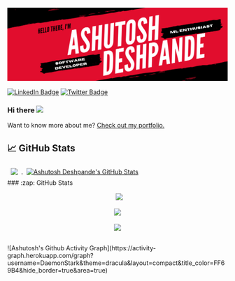 ![Ashutosh Deshpande's GitHub Banner](./assets/banner.png)

[![LinkedIn Badge](https://img.shields.io/badge/LinkedIn-Profile-informational?style=flat&logo=linkedin&logoColor=white&color=0D76A8)](https://www.linkedin.com/in/ashutoshdeshpande98/)
[![Twitter Badge](https://img.shields.io/badge/Twitter-Profile-informational?style=flat&logo=twitter&logoColor=white&color=1CA2F1)](https://twitter.com/ashu98_)

### Hi there <a href="https://daemonstark.github.io/"><img src="https://media.giphy.com/media/hvRJCLFzcasrR4ia7z/giphy.gif" width="25px"></a>


Want to know more about me? [Check out my portfolio.](https://daemonstark.github.io/)






## 📈 GitHub Stats

<a href="https://github.com/DaemonStark">
  <img align="center" style="margin:0.5rem" src="https://github-readme-stats.vercel.app/api/top-langs/?username=DaemonStark&hide=html,css&title_color=f3b745&text_color=fff&icon_color=f3b745&bg_color=14171A" />
</a>

<a href="https://github.com/DaemonStark">
  <img align="center" style="margin:0.5rem" src="https://github-readme-stats.vercel.app/api?username=DaemonStark&show_icons=true&line_height=27&count_private=true&title_color=f3b745&text_color=fff&icon_color=fff&bg_color=14171A" alt="Ashutosh Deshpande's GitHub Stats" />
</a>
<br>
### :zap: GitHub Stats
<p align="center">&nbsp;
  <img align="center" src="https://github-readme-stats.vercel.app/api?username=DaemonStark&show_icons=true&hide_border=true&show_owner=true&title_color=FFFF00&theme=dark&custom_title=Hi! I'm Ashutosh &layout=compact" /><br><br>
  <img align="center" src="https://github-readme-streak-stats.herokuapp.com/?user=DaemonStark&theme=radical&custom_title=streak-stats&hide_border=true&layout=compact" /><br><br>
  <img align="center" src="https://github-profile-summary-cards.vercel.app/api/cards/profile-details?username=DaemonStark&theme=dracula" />
</p>
<br>
![Ashutosh's Github Activity Graph](https://activity-graph.herokuapp.com/graph?username=DaemonStark&theme=dracula&layout=compact&title_color=FF69B4&hide_border=true&area=true)
